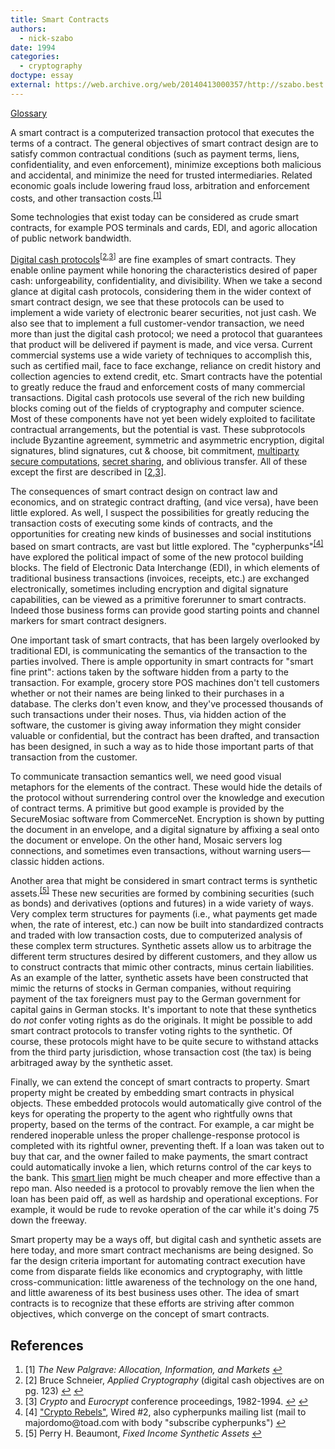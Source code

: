 ```yaml
---
title: Smart Contracts
authors:
  - nick-szabo
date: 1994
categories:
  - cryptography
doctype: essay
external: https://web.archive.org/web/20140413000357/http://szabo.best.vwh.net/smart.contracts.html
---
```


[Glossary](/smart-contracts-glossary/)

A smart contract is a computerized transaction protocol that executes the terms of a contract. The general objectives of smart contract design are to satisfy common contractual conditions (such as payment terms, liens, confidentiality, and even enforcement), minimize exceptions both malicious and accidental, and minimize the need for trusted intermediaries. Related economic goals include lowering fraud loss, arbitration and enforcement costs, and other transaction costs.<sup><a id="ref1" href="#fn1">[1]</a></sup>

Some technologies that exist today can be considered as crude smart contracts, for example POS terminals and cards, EDI, and agoric allocation of public network bandwidth.

[Digital cash protocols](/contracts-with-bearer/)<sup>[<a id="ref2-1" href="#fn2">2</a>,<a id="ref3-1" href="#fn3">3</a>]</sup> are fine examples of smart contracts. They enable online payment while honoring the characteristics desired of paper cash: unforgeability, confidentiality, and divisibility. When we take a second glance at digital cash protocols, considering them in the wider context of smart contract design, we see that these protocols can be used to implement a wide variety of electronic bearer securities, not just cash. We also see that to implement a full customer-vendor transaction, we need more than just the digital cash protocol; we need a protocol that guarantees that product will be delivered if payment is made, and vice versa. Current commercial systems use a wide variety of techniques to accomplish this, such as certified mail, face to face exchange, reliance on credit history and collection agencies to extend credit, etc. Smart contracts have the potential to greatly reduce the fraud and enforcement costs of many commercial transactions. Digital cash protocols use several of the rich new building blocks coming out of the fields of cryptography and computer science. Most of these components have not yet been widely exploited to facilitate contractual arrangements, but the potential is vast. These subprotocols include Byzantine agreement, symmetric and asymmetric encryption, digital signatures, blind signatures, cut & choose, bit commitment, [multiparty secure computations](/the-god-protocols/), [secret sharing](https://web.archive.org/web/20140406195138/http://szabo.best.vwh.net/secret.html), and oblivious transfer. All of these except the first are described in [<a id="ref2-2" href="#fn2">2</a>,<a id="ref3-2" href="#fn3">3</a>].

The consequences of smart contract design on contract law and economics, and on strategic contract drafting, (and vice versa), have been little explored. As well, I suspect the possibilities for greatly reducing the transaction costs of executing some kinds of contracts, and the opportunities for creating new kinds of businesses and social institutions based on smart contracts, are vast but little explored. The "cypherpunks"<sup><a id="ref4" href="#fn4">[4]</a></sup> have explored the political impact of some of the new protocol building blocks. The field of Electronic Data Interchange (EDI), in which elements of traditional business transactions (invoices, receipts, etc.) are exchanged electronically, sometimes including encryption and digital signature capabilities, can be viewed as a primitive forerunner to smart contracts. Indeed those business forms can provide good starting points and channel markers for smart contract designers.

One important task of smart contracts, that has been largely overlooked by traditional EDI, is communicating the semantics of the transaction to the parties involved. There is ample opportunity in smart contracts for "smart fine print": actions taken by the software hidden from a party to the transaction. For example, grocery store POS machines don't tell customers whether or not their names are being linked to their purchases in a database. The clerks don't even know, and they've processed thousands of such transactions under their noses. Thus, via hidden action of the software, the customer is giving away information they might consider valuable or confidential, but the contract has been drafted, and transaction has been designed, in such a way as to hide those important parts of that transaction from the customer.

To communicate transaction semantics well, we need good visual metaphors for the elements of the contract. These would hide the details of the protocol without surrendering control over the knowledge and execution of contract terms. A primitive but good example is provided by the SecureMosiac software from CommerceNet. Encryption is shown by putting the document in an envelope, and a digital signature by affixing a seal onto the document or envelope. On the other hand, Mosaic servers log connections, and sometimes even transactions, without warning users—classic hidden actions.

Another area that might be considered in smart contract terms is synthetic assets.<sup><a id="ref5" href="#fn5">[5]</a></sup> These new securities are formed by combining securities (such as bonds) and derivatives (options and futures) in a wide variety of ways. Very complex term structures for payments (i.e., what payments get made when, the rate of interest, etc.) can now be built into standardized contracts and traded with low transaction costs, due to computerized analysis of these complex term structures. Synthetic assets allow us to arbitrage the different term structures desired by different customers, and they allow us to construct contracts that mimic other contracts, minus certain liabilities. As an example of the latter, synthetic assets have been constructed that mimic the returns of stocks in German companies, without requiring payment of the tax foreigners must pay to the German government for capital gains in German stocks. It's important to note that these synthetics do _not_ confer voting rights as do the originals. It might be possible to add smart contract protocols to transfer voting rights to the synthetic. Of course, these protocols might have to be quite secure to withstand attacks from the third party jurisdiction, whose transaction cost (the tax) is being arbitraged away by the synthetic asset.

Finally, we can extend the concept of smart contracts to property. Smart property might be created by embedding smart contracts in physical objects. These embedded protocols would automatically give control of the keys for operating the property to the agent who rightfully owns that property, based on the terms of the contract. For example, a car might be rendered inoperable unless the proper challenge-response protocol is completed with its rightful owner, preventing theft. If a loan was taken out to buy that car, and the owner failed to make payments, the smart contract could automatically invoke a lien, which returns control of the car keys to the bank. This [smart lien](/smart-liens/) might be much cheaper and more effective than a repo man. Also needed is a protocol to provably remove the lien when the loan has been paid off, as well as hardship and operational exceptions. For example, it would be rude to revoke operation of the car while it's doing 75 down the freeway.

Smart property may be a ways off, but digital cash and synthetic assets are here today, and more smart contract mechanisms are being designed. So far the design criteria important for automating contract execution have come from disparate fields like economics and cryptography, with little cross-communication: little awareness of the technology on the one hand, and little awareness of its best business uses other. The idea of smart contracts is to recognize that these efforts are striving after common objectives, which converge on the concept of smart contracts.

<h2 id="references">References</h2>

<ol class="references">
  <li id="fn1">[1] <em>The New Palgrave: Allocation, Information, and Markets</em>&nbsp;<a href="#ref1">↩</a></li>
  <li id="fn2">[2] Bruce Schneier, <em>Applied Cryptography</em> (digital cash objectives are on pg. 123)&nbsp;<a href="#ref2-1">↩</a>&nbsp;<a href="#ref2-2">↩</a></li>
  <li id="fn3">[3] <em>Crypto</em> and <em>Eurocrypt</em> conference proceedings, 1982-1994.&nbsp;<a href="#ref3-1">↩</a>&nbsp;<a href="#ref3-2">↩</a></li>
  <li id="fn4">[4] <a href="https://www.wired.com/1993/02/crypto-rebels/">"Crypto Rebels"</a>, Wired #2, also cypherpunks mailing list (mail to majordomo@toad.com with body "subscribe cypherpunks")&nbsp;<a href="#ref4">↩</a></li>
  <li id="fn5">[5] Perry H. Beaumont, <em>Fixed Income Synthetic Assets</em>&nbsp;<a href="#ref5">↩</a></li>
</ol>
